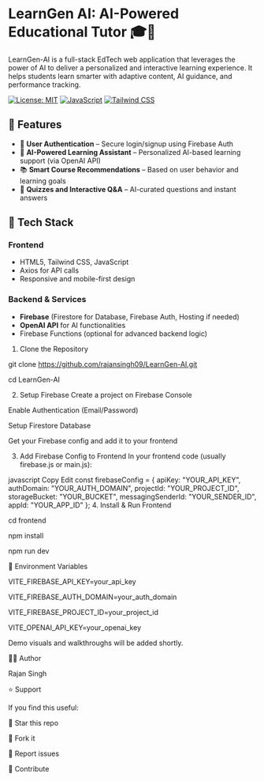 # LearnGen AI: AI-Powered Educational Tutor 🎓🤖

LearnGen-AI is a full-stack EdTech web application that leverages the power of AI to deliver a personalized and interactive learning experience. It helps students learn smarter with adaptive content, AI guidance, and performance tracking.

[![License: MIT](https://img.shields.io/badge/License-MIT-yellow.svg)](https://opensource.org/licenses/MIT)
[![JavaScript](https://img.shields.io/badge/JavaScript-ES6+-yellow.svg)](https://developer.mozilla.org/en-US/docs/Web/JavaScript)
[![Tailwind CSS](https://img.shields.io/badge/Tailwind_CSS-3.3+-06B6D4.svg)](https://tailwindcss.com/)


## 🌟 Features

- 🔐 **User Authentication** – Secure login/signup using Firebase Auth
- 🧠 **AI-Powered Learning Assistant** – Personalized AI-based learning support (via OpenAI API)
- 📚 **Smart Course Recommendations** – Based on user behavior and learning goals
- 📝 **Quizzes and Interactive Q&A** – AI-curated questions and instant answers

## 🧱 Tech Stack

### Frontend
- HTML5, Tailwind CSS, JavaScript
- Axios for API calls
- Responsive and mobile-first design

### Backend & Services
- **Firebase** (Firestore for Database, Firebase Auth, Hosting if needed)
- **OpenAI API** for AI functionalities
- Firebase Functions (optional for advanced backend logic)

1. Clone the Repository

git clone https://github.com/rajansingh09/LearnGen-AI.git

cd LearnGen-AI

2. Setup Firebase
Create a project on Firebase Console

Enable Authentication (Email/Password)

Setup Firestore Database

Get your Firebase config and add it to your frontend

3. Add Firebase Config to Frontend
In your frontend code (usually firebase.js or main.js):

javascript
Copy
Edit
const firebaseConfig = {
  apiKey: "YOUR_API_KEY",
  authDomain: "YOUR_AUTH_DOMAIN",
  projectId: "YOUR_PROJECT_ID",
  storageBucket: "YOUR_BUCKET",
  messagingSenderId: "YOUR_SENDER_ID",
  appId: "YOUR_APP_ID"
};
4. Install & Run Frontend

cd frontend

npm install

npm run dev

🔐 Environment Variables

VITE_FIREBASE_API_KEY=your_api_key

VITE_FIREBASE_AUTH_DOMAIN=your_auth_domain

VITE_FIREBASE_PROJECT_ID=your_project_id

VITE_OPENAI_API_KEY=your_openai_key

Demo visuals and walkthroughs will be added shortly.

🧑‍💻 Author

Rajan Singh

⭐️ Support

If you find this useful:

🌟 Star this repo

🍴 Fork it

🐛 Report issues

🤝 Contribute
